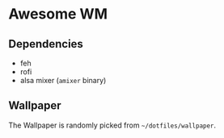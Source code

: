 # Awesome WM

## Dependencies

- feh
- rofi
- alsa mixer (`amixer` binary)

## Wallpaper

The Wallpaper is randomly picked from `~/dotfiles/wallpaper`.
